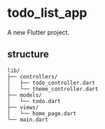 # todo_list_app

A new Flutter project.

## structure
```
lib/
├── controllers/
│   ├── todo_controller.dart
│   └── theme_controller.dart
├── models/
│   └── todo.dart
├── views/
│   └── home_page.dart
└── main.dart



